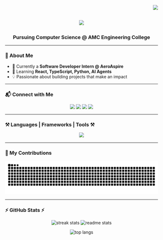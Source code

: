 <img align="right" src="https://visitor-badge.laobi.icu/badge?page_id=Atpdevil.Atpdevil" />

<h1 align="center">
    <img src="https://readme-typing-svg.herokuapp.com/?font=Righteous&size=35&center=true&vCenter=true&width=600&height=70&duration=4000&lines=Hi+There!+👋;+I'm+Gokul+Krishna!;+Software+Developer+Intern;Open-Source+Enthusiast;Tech+Explorer+🚀" />
</h1>

<h3 align="center">Pursuing Computer Science @ AMC Engineering College</h3>

---

### 🌟 About Me  
- 🔭 Currently a **Software Developer Intern @ AeroAspire**  
- 🌱 Learning **React, TypeScript, Python, AI Agents**  
- 💡 Passionate about building projects that make an impact  

---

### 📬 Connect with Me  
<p align="center">
  <a href="mailto:gokulteck@gmail.com"><img src="https://img.shields.io/badge/Gmail-D14836?style=for-the-badge&logo=gmail&logoColor=white"/></a>
  <a href="https://linkedin.com/in/gokul-k-1b5123291"><img src="https://img.shields.io/badge/LinkedIn-0077B5?style=for-the-badge&logo=linkedin&logoColor=white"/></a>
  <a href="https://instagram.com/_gokulkrishna.s"><img src="https://img.shields.io/badge/Instagram-E4405F?style=for-the-badge&logo=instagram&logoColor=white"/></a>
  <a href="https://YOUR_PORTFOLIO_URL"><img src="https://img.shields.io/badge/Portfolio-FF5722?style=for-the-badge&logo=Google-chrome&logoColor=white"/></a>
</p>

---

### ⚒️ Languages | Frameworks | Tools ⚒️
<p align="center">
  <img src="https://skillicons.dev/icons?i=react,typescript,javascript,python,nodejs,mongodb,html,css,java,c,mysql,github,vscode,figma" />
</p>

---

### 🐍 My Contributions
<p align="center">
  <picture>
    <source media="(prefers-color-scheme: dark)" srcset="https://raw.githubusercontent.com/Atpdevil/Atpdevil/output/github-contribution-grid-snake-dark.svg">
    <source media="(prefers-color-scheme: light)" srcset="https://raw.githubusercontent.com/Atpdevil/Atpdevil/output/github-contribution-grid-snake.svg">
    <img alt="snake animation" src="https://raw.githubusercontent.com/Atpdevil/Atpdevil/output/github-contribution-grid-snake.svg">
  </picture>
</p>

---

### ⚡ GitHub Stats ⚡
<p align="center">
  <img width=390 src="https://github-readme-streak-stats-salesp07.vercel.app/?user=Atpdevil&count_private=true&theme=react&border_radius=10" alt="streak stats"/>
  <img width=390 src="https://github-readme-stats-salesp07.vercel.app/api?username=Atpdevil&count_private=true&show_icons=true&theme=react&rank_icon=github&border_radius=10" alt="readme stats" />
</p>

<p align="center">
  <img width=325 src="https://github-readme-stats-salesp07.vercel.app/api/top-langs/?username=Atpdevil&hide=HTML&langs_count=8&layout=compact&theme=react&border_radius=10" alt="top langs" />
</p>
